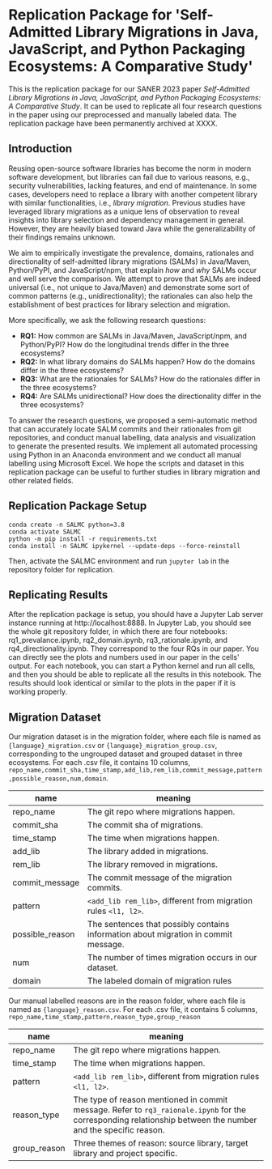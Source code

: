 # Replication Package for 'Self-Admitted Library Migrations in Java, JavaScript, and Python Packaging Ecosystems: A Comparative Study'

This is the replication package for our SANER 2023 paper *Self-Admitted Library Migrations in Java, JavaScript, and Python Packaging Ecosystems: A Comparative Study*. It can be used to replicate all four research questions in the paper using our preprocessed and manually labeled data. The replication package have been permanently archived at XXXX.

## Introduction

Reusing open-source software libraries has become the norm in modern software development, but libraries can fail due to various reasons, e.g., security vulnerabilities, lacking features, and end of maintenance.
In some cases, developers need to replace a library with another competent library with similar functionalities, i.e., *library migration*.
Previous studies have leveraged library migrations as a unique lens of observation to reveal insights into library selection and dependency management in general. However, they are heavily biased toward Java while the generalizability of their findings remains unknown.

We aim to empirically investigate the prevalence, domains, rationales and directionality of self-admitted library migrations (SALMs) in Java/Maven, Python/PyPI, and JavaScript/npm, that explain *how* and *why* SALMs occur and well serve the comparison.
We attempt to prove that SALMs are indeed universal (i.e., not unique to Java/Maven) and demonstrate some sort of common patterns (e.g., unidirectionality); the rationales can also help the establishment of best practices for library selection and migration.

More specifically, we ask the following research questions:

- **RQ1:** How common are SALMs in Java/Maven, JavaScript/npm, and Python/PyPI? How do the longitudinal trends differ in the three ecosystems? 
- **RQ2:** In what library domains do SALMs happen? How do the domains differ in the three ecosystems?
- **RQ3:** What are the rationales for SALMs? How do the rationales differ in the three ecosystems?
- **RQ4:** Are SALMs unidirectional? How does the directionality differ in the three ecosystems?

To answer the research questions, we proposed a semi-automatic method that can accurately locate SALM commits and their rationales from git repositories, and conduct manual labelling, data analysis and visualization to generate the presented results. We implement all automated processing using Python in an Anaconda environment and we conduct all manual labelling using Microsoft Excel. We hope the scripts and dataset in this replication package can be useful to further studies in library migration and other related fields.

## Replication Package Setup
```shell script
conda create -n SALMC python=3.8
conda activate SALMC
python -m pip install -r requirements.txt
conda install -n SALMC ipykernel --update-deps --force-reinstall
```

Then, activate the SALMC environment and run `jupyter lab` in the repository folder for replication.

## Replicating Results
After the replication package is setup, you should have a Jupyter Lab server instance running at http://localhost:8888. In Jupyter Lab, you should see the whole git repository folder, in which there are four notebooks: rq1_prevalance.ipynb, rq2_domain.ipynb, rq3_rationale.ipynb, and rq4_directionality.ipynb. They correspond to the four RQs in our paper. You can directly see the plots and numbers used in our paper in the cells' output. For each notebook, you can start a Python kernel and run all cells, and then you should be able to replicate all the results in this notebook. The results should look identical or similar to the plots in the paper if it is working properly.


## Migration Dataset
Our migration dataset is in the migration folder, where each file is named as `{language}_migration.csv` or `{language}_migration_group.csv`, corresponding to the ungrouped dataset and grouped dataset in three ecosystems. 
For each .csv file, it contains 10 columns, 
`repo_name,commit_sha,time_stamp,add_lib,rem_lib,commit_message,pattern,possible_reason,num,domain`.

|name|meaning|
|---|---|
|repo_name| The git repo where migrations happen.|
|commit_sha| The commit sha of migrations.|
|time_stamp| The time when migrations happen.|
|add_lib| The library added in migrations.|
|rem_lib| The library removed in migrations.|
|commit_message| The commit message of the migration commits.|
|pattern| `<add_lib rem_lib>`, different from migration rules `<l1, l2>`.|
|possible_reason| The sentences that possibly contains information about migration in commit message.|
|num| The number of times migration occurs in our dataset.|
|domain| The labeled domain of migration rules|

 Our manual labelled reasons are in the reason folder, where each file is named as `{language}_reason.csv`.
 For each .csv file, it contains 5 columns, `repo_name,time_stamp,pattern,reason_type,group_reason`

|name|meaning|
|---|---|
|repo_name| The git repo where migrations happen.|
|time_stamp| The time when migrations happen.|
|pattern| `<add_lib rem_lib>`, different from migration rules `<l1, l2>`.|
|reason_type| The type of reason mentioned in commit message. Refer to `rq3_raionale.ipynb` for the corresponding relationship between the number and the specific reason.|
|group_reason| Three themes of reason: source library, target library and project specific.|
